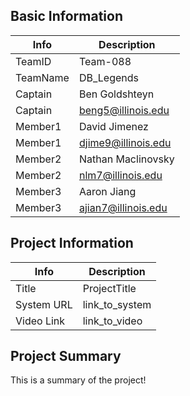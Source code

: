 ## Basic Information

|   Info      |        Description     |
| ----------- | ---------------------- |
| TeamID      |  Team-088              |
| TeamName    |  DB_Legends            |
| Captain     |  Ben Goldshteyn        |
| Captain     |  beng5@illinois.edu    |
| Member1     |  David Jimenez         |
| Member1     |  djime9@illinois.edu   |
| Member2     |  Nathan Maclinovsky    |
| Member2     |  nlm7@illinois.edu     |
| Member3     |  Aaron Jiang           |
| Member3     |  ajian7@illinois.edu   |

## Project Information

|   Info      |        Description     |
| ----------- | ---------------------- |
|  Title      |       ProjectTitle     |
| System URL  |      link_to_system    |
| Video Link  |      link_to_video     |

## Project Summary

This is a summary of the project!
